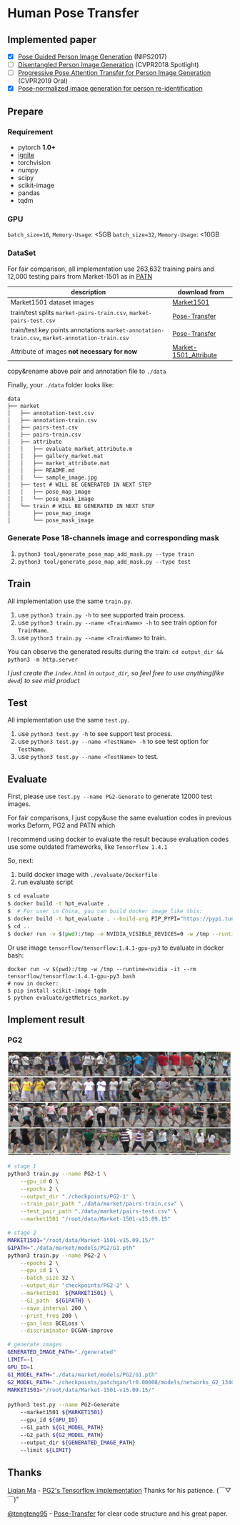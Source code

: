 # Human Pose Transfer

## Implemented paper

- [x] [Pose Guided Person Image Generation](http://arxiv.org/abs/1705.09368) (NIPS2017)
- [ ] [Disentangled Person Image Generation](http://arxiv.org/abs/1712.02621) (CVPR2018 Spotlight)
- [ ] [Progressive Pose Attention Transfer for Person Image Generation](https://arxiv.org/abs/1904.03349) (CVPR2019 Oral)
- [x] [Pose-normalized image generation for person re-identification](https://arxiv.org/abs/1712.02225)

## Prepare

### Requirement

* pytorch **1.0+**
* [ignite](https://pytorch.org/ignite/)
* torchvision
* numpy
* scipy
* scikit-image
* pandas
* tqdm

### GPU

`batch_size=16`,  `Memory-Usage`: <5GB
`batch_size=32`,  `Memory-Usage`: <10GB

### DataSet

For fair comparison, all implementation use 263,632 training pairs and 12,000 testing pairs from Market-1501 
as in [PATN](https://arxiv.org/abs/1904.03349)

| description                                                  | download from                                                |
| ------------------------------------------------------------ | ------------------------------------------------------------ |
| Market1501 dataset images                                    | [Market1501](http://www.liangzheng.com.cn/Project/project_reid.html) |
| train/test splits `market-pairs-train.csv`, `market-pairs-test.csv` | [Pose-Transfer](https://github.com/tengteng95/Pose-Transfer#data-preperation) |
| train/test key points annotations `market-annotation-train.csv`, `market-annotation-train.csv` | [Pose-Transfer](https://github.com/tengteng95/Pose-Transfer#data-preperation) |
| Attribute of images **not necessary for now**                | [Market-1501_Attribute](https://github.com/vana77/Market-1501_Attribute) | 

copy&rename above pair and annotation file to `./data`

Finally, your `./data` folder looks like:

```text
data
├── market
│   ├── annotation-test.csv
│   ├── annotation-train.csv
│   ├── pairs-test.csv
│   ├── pairs-train.csv
│   ├── attribute
│   │   ├── evaluate_market_attribute.m
│   │   ├── gallery_market.mat
│   │   ├── market_attribute.mat
│   │   ├── README.md
│   │   └── sample_image.jpg
│   ├── test # WILL BE GENERATED IN NEXT STEP
│   │   ├── pose_map_image
│   │   └── pose_mask_image
│   └── train # WILL BE GENERATED IN NEXT STEP
│       ├── pose_map_image
│       └── pose_mask_image
```

### Generate Pose 18-channels image and corresponding mask

1. `python3 tool/generate_pose_map_add_mask.py --type train`
2. `python3 tool/generate_pose_map_add_mask.py --type test`

## Train

All implementation use the same `train.py`.

1. use `python3 train.py -h` to see supported train process.
2. use `python3 train.py --name <TrainName> -h` to see train option for `TrainName`.
3. use `python3 train.py --name <TrainName>` to train.

You can observe the generated results during the train: `cd output_dir && python3 -m http.server`

*I just create the `index.html` in `output_dir`, so feel free to use anything(like `devd`) to see mid product*

## Test

All implementation use the same `test.py`.

1. use `python3 test.py -h` to see support test process.
2. use `python3 test.py --name <TestName> -h` to see test option for `TestName`.
3. use `python3 test.py --name <TestName>` to test.

## Evaluate

First, please use `test.py --name PG2-Generate` to generate 12000 test images.

For fair comparisons, I just copy&use the same evaluation codes in previous works Deform, PG2 and PATN 
which 

I recommend using docker to evaluate the result 
because evaluation codes use some outdated frameworks, like `Tensorflow 1.4.1`

So, next:

1. build docker image with `./evaluate/Dockerfile`
2. run evaluate script

```bash
$ cd evaluate
$ docker build -t hpt_evaluate . 
$  # For user in China, you can build docker image like this:
$ docker build -t hpt_evaluate . --build-arg PIP_PYPI="https://pypi.tuna.tsinghua.edu.cn/simple"
$ cd ..
$ docker run -v $(pwd):/tmp -e NVIDIA_VISIBLE_DEVICES=0 -w /tmp --runtime=nvidia -it --rm hpt_evaluate:latest python evaluate/getMetrics_market.py
```

Or use image `tensorflow/tensorflow:1.4.1-gpu-py3` to evaluate in docker bash:

```
docker run -v $(pwd):/tmp -w /tmp --runtime=nvidia -it --rm tensorflow/tensorflow:1.4.1-gpu-py3 bash
# now in docker:
$ pip install scikit-image tqdm 
$ python evaluate/getMetrics_market.py
```

## Implement result

### PG2

![PG2 result](./generated_images/PG2-origin.png)

```bash
# stage 1
python3 train.py --name PG2-1 \
    --gpu_id 0 \
    --epochs 2 \
    --output_dir "./checkpoints/PG2-1" \
    --train_pair_path "./data/market/pairs-train.csv" \
    --test_pair_path "./data/market/pairs-test.csv" \
    --market1501 "/root/data/Market-1501-v15.09.15"
```

```bash
# stage 2
MARKET1501="/root/data/Market-1501-v15.09.15/"
G1PATH="./data/market/models/PG2/G1.pth"
python3 train.py --name PG2-2 \
    --epochs 2 \
    --gpu_id 1 \
    --batch_size 32 \
    --output_dir "checkpoints/PG2-2" \
    --market1501  ${MARKET1501} \
    --G1_path  ${G1PATH} \
    --save_interval 200 \
    --print_freq 200 \
    --gan_loss BCELoss \
    --discriminator DCGAN-improve
```

```bash
# generate images
GENERATED_IMAGE_PATH="./generated"
LIMIT=-1
GPU_ID=1
G1_MODEL_PATH="./data/market/models/PG2/G1.pth"
G2_MODEL_PATH="./checkpoints/patchgan/lr0.00008/models/networks_G2_13400.pth"
MARKET1501="/root/data/Market-1501-v15.09.15/"

python3 test.py --name PG2-Generate
    --market1501 ${MARKET1501}
    --gpu_id ${GPU_ID}
    --G1_path ${G1_MODEL_PATH}
    --G2_path ${G2_MODEL_PATH}
    --output_dir ${GENERATED_IMAGE_PATH}
    --limit ${LIMIT}
```

## Thanks

[Liqian Ma](https://github.com/charliememory) - [PG2's Tensorflow implementation](https://github.com/charliememory/Pose-Guided-Person-Image-Generation)
Thanks for his patience. (￣▽￣)"

[@tengteng95](https://github.com/tengteng95) - [Pose-Transfer](https://github.com/tengteng95/Pose-Transfer) 
for clear code structure and his great paper.